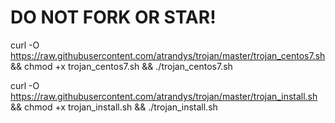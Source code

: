 # DO NOT FORK OR STAR!


curl -O https://raw.githubusercontent.com/atrandys/trojan/master/trojan_centos7.sh && chmod +x trojan_centos7.sh && ./trojan_centos7.sh


curl -O https://raw.githubusercontent.com/atrandys/trojan/master/trojan_install.sh && chmod +x trojan_install.sh && ./trojan_install.sh

